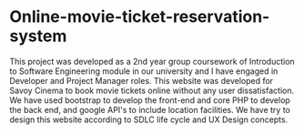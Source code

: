 # Online-movie-ticket-reservation-system

This project was developed as a 2nd year group coursework of Introduction to Software Engineering module in our university and I have engaged in Developer and  Project Manager roles. 
This website was developed for Savoy Cinema to book movie tickets online without any user dissatisfaction. 
We have used bootstrap to develop the front-end and core PHP to develop the back end, and google API's to include location facilities. 
We have try to design this website according to SDLC life cycle and UX Design concepts.
